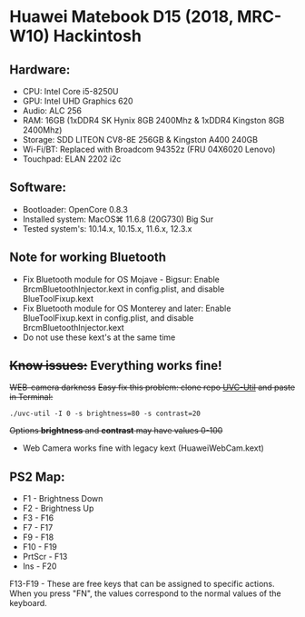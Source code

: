 # Huawei Matebook D15 (2018, MRC-W10) Hackintosh
## Hardware:
- CPU: Intel Core i5-8250U
- GPU: Intel UHD Graphics 620
- Audio: ALC 256
- RAM: 16GB (1xDDR4 SK Hynix 8GB 2400Mhz & 1xDDR4 Kingston 8GB 2400Mhz)
- Storage: SDD LITEON CV8-8E 256GB & Kingston A400 240GB
- Wi-Fi/BT: Replaced with Broadcom 94352z (FRU 04X6020 Lenovo)
- Touchpad: ELAN 2202 i2c

## Software:
- Bootloader: OpenCore 0.8.3
- Installed system: MacOS⌘ 11.6.8 (20G730) Big Sur
- Tested system's: 10.14.x, 10.15.x, 11.6.x, 12.3.x

## Note for working Bluetooth
- Fix Bluetooth module for OS Mojave - Bigsur: Enable BrcmBluetoothInjector.kext in config.plist, and disable BlueToolFixup.kext
- Fix Bluetooth module for OS Monterey and later: Enable BlueToolFixup.kext in config.plist, and disable BrcmBluetoothInjector.kext
- Do not use these kext's at the same time

## ~~Know issues:~~ Everything works fine!
~~WEB-camera darkness~~
~~Easy fix this problem: clone repo [UVC-Util](https://github.com/jtfrey/uvc-util) and paste in Terminal:~~
~~~
./uvc-util -I 0 -s brightness=80 -s contrast=20
~~~
~~Options **brightness** and **contrast** may have values 0-100~~
- Web Camera works fine with legacy kext (HuaweiWebCam.kext)
## PS2 Map:
- F1 - Brightness Down
- F2 - Brightness Up
- F3 - F16
- F7 - F17
- F9 - F18
- F10 - F19
- PrtScr - F13
- Ins - F20

F13-F19 - These are free keys that can be assigned to specific actions.
When you press "FN", the values correspond to the normal values of the keyboard.
